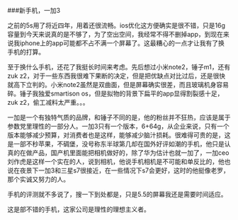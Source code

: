 ###新手机，一加3

之前的5s用了将近四年，用着还很流畅。ios优化这方便确实是很不错，只是16g容量到今天来说真的是不够了，为了空出空间，我经常不得不删掉app，到现在来说我iphone上的app可能都不占不满一个屏幕了。这最糟心的一点才让我有了换手机的打算。

至于换什么手机，还花了我挺长时间来考虑。先后想过小米note2，锤子m1，还有zuk z2，对于一些东西我很难下果断的决定，但是把优缺点对比过后，还是很快就高下立判的。小米note2虽然是双曲面，但是屏幕确实很差，而且玻璃机身容易碎。锤子我独爱smartison os，但是拟物的背景下扁平的app显得割裂感十足，zuk z2，偷工减料太严重。。。

一加是一个有独特气质的品牌，和锤子不同的是，他的粉丝并不狂热，应该是属于参数党里理性的一部分人。一加3只有一个版本，6+64g，从企业来说，只有一个版本能够减少预算，对消费者也是这样，能够减少脑汁损耗。很难得可贵的是，这是一部不秒苹果，不碉堡，没号称东半球第几却在国外好评如潮的手机，他只是认真的在做产品，国产机里面能把相机做好的，除了华为估计也就一加了，一加ceo刘作虎是这样一个实在的人，说到相机，他说手机相机是不可能和单反比的，他也说在夜景下一加3和三星s7很接近，在一些情况下s7会更好，这时的他挺像老罗，那个实诚又努力的人。

手机的评测就不多说了，搜一下到处都是，只是5.5的屏幕我还是需要时间适应。

这是部不错的手机，这家公司是理性的理想主义者。
